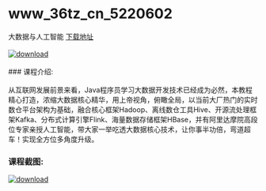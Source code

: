 # www_36tz_cn_5220602
大数据与人工智能
[下载地址](http://www.36tz.cn/article/5220602 "下载地址")
<br/></br>[![download](http://36tz.cn/muke_img/2021_08_1-2-300x202.png "下载地址")](http://www.36tz.cn/article/5220602 "下载地址")
<br/></br>### 课程介绍:<br/></br>从互联网发展前景来看，Java程序员学习大数据开发技术已经成为必然，本教程精心打造，浓缩大数据核心精华，用上帝视角，俯瞰全局，以当前大厂热门的实时数仓平台架构为基础，融合核心框架Hadoop、离线数仓工具Hive、开源流处理框架Kafka、分布式计算引擎Flink、海量数据存储框架HBase，并有阿里达摩院高段位专家亲授人工智能，带大家一举吃透大数据核心技术，让你事半功倍，弯道超车！实现全方位多角度升级。

### 课程截图:
[![download](http://36tz.cn/muke_img/2021_08_2-2.png "下载地址")](http://www.36tz.cn/article/5220602 "下载地址")
